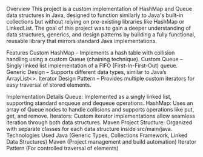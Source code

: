 Overview
This project is a custom implementation of HashMap and Queue data structures in Java, designed to function similarly to Java's built-in collections but without relying on pre-existing libraries like HashMap or LinkedList. The goal of this project was to gain a deeper understanding of data structures, generics, and design patterns by building a fully functional, reusable library that mirrors standard Java implementations.

Features
Custom HashMap – Implements a hash table with collision handling using a custom Queue (chaining technique).
Custom Queue – Singly linked list implementation of a FIFO (First-In-First-Out) queue.
Generic Design – Supports different data types, similar to Java’s ArrayList<>.
Iterator Design Pattern – Provides multiple custom iterators for easy traversal of stored elements.

Implementation Details
Queue: Implemented as a singly linked list, supporting standard enqueue and dequeue operations.
HashMap: Uses an array of Queue nodes to handle collisions and supports operations like put, get, and remove.
Iterators: Custom iterator implementations allow seamless iteration through both data structures.
Maven Project Structure: Organized with separate classes for each data structure inside src/main/java.
Technologies Used
Java (Generic Types, Collections Framework, Linked Data Structures)
Maven (Project management and build automation)
Iterator Pattern (For controlled traversal of elements)

